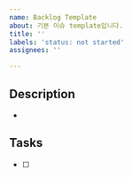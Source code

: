 ```yaml
---
name: Backlog Template
about: 기본 이슈 template입니다.
title: ''
labels: 'status: not started'
assignees: ''

---
```


## Description
- 

## Tasks
- [ ]
